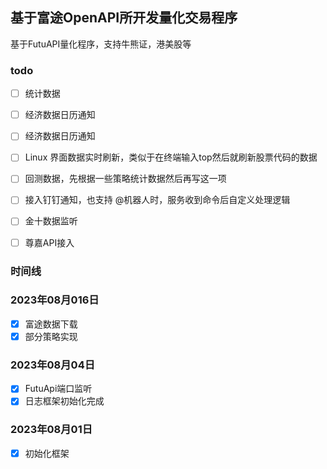 ## 基于富途OpenAPI所开发量化交易程序

基于FutuAPI量化程序，支持牛熊证，港美股等



### todo

- [ ] 统计数据
- [ ] 经济数据日历通知
- [ ] 经济数据日历通知
- [ ] Linux 界面数据实时刷新，类似于在终端输入top然后就刷新股票代码的数据
- [ ] 回测数据，先根据一些策略统计数据然后再写这一项
- [ ] 接入钉钉通知，也支持 @机器人时，服务收到命令后自定义处理逻辑
- [ ] 金十数据监听
- [ ] 尊嘉API接入


### 时间线

### 2023年08月016日

- [x] 富途数据下载
- [x] 部分策略实现

### 2023年08月04日

- [x] FutuApi端口监听
- [x] 日志框架初始化完成

### 2023年08月01日

- [x] 初始化框架